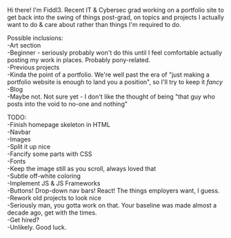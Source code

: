 Hi there!  I'm Fiddl3.  Recent IT & Cybersec grad working on a portfolio site to get back into the swing of things post-grad, on topics and projects I actually want to do & care about rather than things I'm required to do. <br/>

Possible inclusions: <br/>
-Art section <br/>
  -Beginner - seriously probably won't do this until I feel comfortable actually posting my work in places.  Probably pony-related. <br/>
-Previous projects <br/>
  -Kinda the point of a portfolio.  We're well past the era of "just making a portfolio website is enough to land you a position", so I'll try to keep it *fancy* <br/>
-Blog <br/>
  -Maybe not.  Not sure yet - I don't like the thought of being "that guy who posts into the void to no-one and nothing" <br/>

TODO: <br/>
-Finish homepage skeleton in HTML <br/>
  -Navbar <br/>
  -Images <br/>
  -Split it up nice <br/>
-Fancify some parts with CSS <br/>
  -Fonts <br/>
  -Keep the image still as you scroll, always loved that <br/>
  -Subtle off-white coloring <br/>
-Implement JS & JS Frameworks <br/>
  -Buttons! Drop-down nav bars! React! The things employers want, I guess. <br/>
-Rework old projects to look nice <br/>
  -Seriously man, you gotta work on that.  Your baseline was made almost a decade ago, get with the times. <br/>
-Get hired? <br/>
  -Unlikely.  Good luck. <br/>

